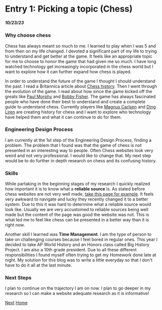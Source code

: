 # Entry 1: Picking a topic (Chess)
##### 10/23/23

### Why choose chess
Chess has always meant so much to me. I learned to play when I was 5 and from then on my life changed. I devoted a significant part of my life to trying to understand and get better at the game. It feels like an appropriate topic for me to choose to honor the game that had given me so much. I have long watched technology get increasingly incorporated in the chess world but I want to explore how it can further expand how chess is played.

In order to understand the future of the game I thought I should understand the past. I read a Britannica article about [Chess history](https://www.britannica.com/topic/chess/History). Then I went through the evolution of the game. I read about how since the game kicked off the greats like [Paul Morphy](https://worldchesshof.org/chess-hall-of-fame/paul-morphy) and [Bobby Fisher](https://worldchesshof.org/hof-inductee/robert-bobby-james-fischer). The game has always fascinated people who have done their best to understand and create a complete guide to understand chess. Currently players like [Magnus Carlsen](https://www.britannica.com/biography/Magnus-Carlsen) and [Ding Liren](https://www.britannica.com/biography/Ding-Liren) are creating history for chess and I want to explore who technology have helped them and what it can continue to do for them. 

### Engineering Design Process
I am currently at the 1st step of the Engineering Design Process, finding a problem. The problem that I found was that the game of chess is not presented in an interesting way to people. Often Chess websites look very weird and not very professional. I would like to change that. My next step would be to do further  in depth research on chess and its confusing history.

### Skills

While partaking in the beginning stages of my research I quickly realized how important it is to know what a **reliable source** is. As stated before chess websites are not very well made, [take this page for example](https://www.uschess.org/index.php/Player/Rating-Lookup-Old-format.html). It feels very awkward to navigate and lucky they recently changed it to a better system. Due to this it was hard to determine what a reliable source would look like. Usually we are very accustomed to reliable sources being well made but the content of the page was good the website was not. This is what led me to feel like chess can be presented in a better way than it is right now.

Another skill I learned was **Time Management**. I am the type of person to take on challenging courses because I feel bored in regular ones. This year I decided to take AP World History and an Honors class called Big History Project. I am also a 10th grade president. Due to all these different responsibilities I found myself often trying to get my Homework done late at night. My solution for this blog was to write a little everyday so that I don't have to do it all at the last minute.

### Next Steps
I plan to continue on the trajectory I am on now. I plan to go deeper in my research so I can make a website adequate research as it is informative!


[Next](entry02.md)
[Home](../README.md)
